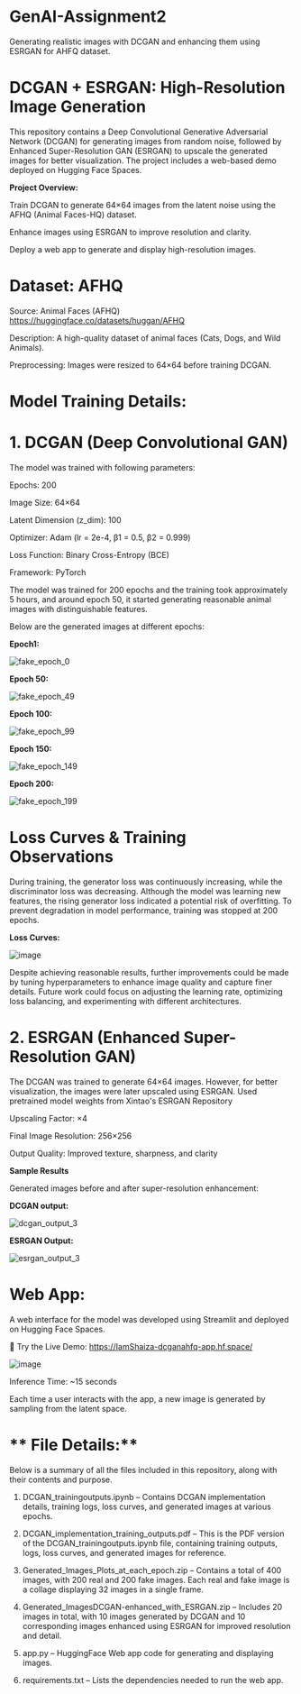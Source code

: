 # GenAI-Assignment2
Generating realistic images with DCGAN and enhancing them using ESRGAN for AHFQ dataset.
# **DCGAN + ESRGAN: High-Resolution Image Generation**

This repository contains a Deep Convolutional Generative Adversarial Network (DCGAN) for generating images from random noise, followed by Enhanced Super-Resolution GAN (ESRGAN) to upscale the generated images for better visualization. The project includes a web-based demo deployed on Hugging Face Spaces.

**Project Overview:**

Train DCGAN to generate 64×64 images from the latent noise using the AFHQ (Animal Faces-HQ) dataset.

Enhance images using ESRGAN to improve resolution and clarity.

Deploy a web app to generate and display high-resolution images.


# **Dataset: AFHQ**

Source: Animal Faces (AFHQ) https://huggingface.co/datasets/huggan/AFHQ 

Description: A high-quality dataset of animal faces (Cats, Dogs, and Wild Animals).

Preprocessing: Images were resized to 64×64 before training DCGAN.

# Model Training Details:
# **1. DCGAN (Deep Convolutional GAN)**

The model was trained with following parameters:

Epochs: 200

Image Size: 64×64

Latent Dimension (z_dim): 100

Optimizer: Adam (lr = 2e-4, β1 = 0.5, β2 = 0.999)

Loss Function: Binary Cross-Entropy (BCE)

Framework: PyTorch

The model was trained for 200 epochs and the training took approximately 5 hours, and around epoch 50, it started generating reasonable animal images with distinguishable features.

Below are the generated images at different epochs:


**Epoch1:**

![fake_epoch_0](https://github.com/user-attachments/assets/5eb58cf8-766d-4f56-ac92-c2c7818861b9)


**Epoch 50:**

![fake_epoch_49](https://github.com/user-attachments/assets/619db893-e8a7-46d7-8f4e-eb718819efcf)

**Epoch 100:**

![fake_epoch_99](https://github.com/user-attachments/assets/267e8566-e081-4f67-b0ab-aefaf5b80b7d)


**Epoch 150:**

![fake_epoch_149](https://github.com/user-attachments/assets/66570325-75b8-4e52-97e9-ab3a8413af31)


**Epoch 200:**

![fake_epoch_199](https://github.com/user-attachments/assets/b19e0d92-740a-4d3e-a819-ad3d737ee971)


# Loss Curves & Training Observations
During training, the generator loss was continuously increasing, while the discriminator loss was decreasing. Although the model was learning new features, the rising generator loss indicated a potential risk of overfitting. To prevent degradation in model performance, training was stopped at 200 epochs.

**Loss Curves:**

![image](https://github.com/user-attachments/assets/6268a85a-f503-4724-a301-1948ce48e0b4)


Despite achieving reasonable results, further improvements could be made by tuning hyperparameters to enhance image quality and capture finer details. Future work could focus on adjusting the learning rate, optimizing loss balancing, and experimenting with different architectures.

# **2. ESRGAN (Enhanced Super-Resolution GAN)**

The DCGAN was trained to generate 64×64 images. However, for better visualization, the images were later upscaled using ESRGAN. Used pretrained model weights from Xintao's ESRGAN Repository

Upscaling Factor: ×4

Final Image Resolution: 256×256

Output Quality: Improved texture, sharpness, and clarity

**Sample Results**

Generated images before and after super-resolution enhancement:

**DCGAN output:**

![dcgan_output_3](https://github.com/user-attachments/assets/355ec1f1-b780-475f-b15b-e0727a6c765d)

**ESRGAN Output:**

![esrgan_output_3](https://github.com/user-attachments/assets/010b0a9d-314f-4708-8cfe-5a156e1249d1)

# **Web App:**
A web interface for the model was developed using Streamlit and deployed on Hugging Face Spaces.

🔗 Try the Live Demo:  https://IamShaiza-dcganahfq-app.hf.space/

![image](https://github.com/user-attachments/assets/3d918129-a11f-4802-94ef-dc4087bd933a)

Inference Time: ~15 seconds

Each time a user interacts with the app, a new image is generated by sampling from the latent space.

#  ** File Details:**
Below is a summary of all the files included in this repository, along with their contents and purpose.

1. DCGAN_trainingoutputs.ipynb – Contains DCGAN implementation details, training logs, loss curves, and generated images at various epochs.

2. DCGAN_implementation_training_outputs.pdf – This is the PDF version of the DCGAN_trainingoutputs.ipynb file, containing training outputs, logs, loss curves, and generated images for reference.

3. Generated_Images_Plots_at_each_epoch.zip – Contains a total of 400 images, with 200 real and 200 fake images. Each real and fake image is a collage displaying 32 images in a single frame.

4. Generated_ImagesDCGAN-enhanced_with_ESRGAN.zip – Includes 20 images in total, with 10 images generated by DCGAN and 10 corresponding images enhanced using ESRGAN for improved resolution and detail.

5. app.py – HuggingFace Web app code for generating and displaying images.

6. requirements.txt – Lists the dependencies needed to run the web app.

